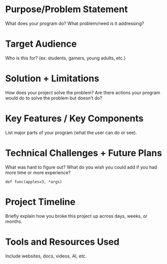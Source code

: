 # Purpose/Problem Statement 
What does your program do? What problem/need is it addressing?
# Target Audience
Who is this for? (ex: students, gamers, young adults, etc.)
# Solution + Limitations 
How does your project solve the problem? Are there actions your program would do to solve the problem but doesn’t do?
# Key Features / Key Components 
List major parts of your program (what the user can do or see).
# Technical Challenges + Future Plans 
What was hard to figure out? What do you wish you could add if you had more time or more experience?
```
def func(apples=3, *args)
```
# Project Timeline 
Briefly explain how you broke this project up across days, weeks, or months.
# Tools and Resources Used 
Include websites, docs, videos, AI, etc.


